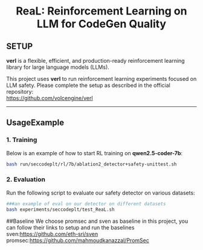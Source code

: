 <h1 style="text-align: center;">ReaL: Reinforcement Learning on LLM for CodeGen Quality</h1>

## SETUP

**verl** is a flexible, efficient, and production-ready reinforcement learning library for large language models (LLMs).

This project uses **verl** to run reinforcement learning experiments focused on LLM safety. Please complete the setup as described in the official repository:  
https://github.com/volcengine/verl

---

## UsageExample

### 1. Training

Below is an example of how to start RL training on **qwen2.5-coder-7b**:

```bash
bash run/seccodeplt/rl/7b/ablation2_detector+safety-unittest.sh
```
### 2. Evaluation

Run the following script to evaluate our safety detector on various datasets:
```bash
###an example of eval on our detector on different datasets
bash experiments/seccodeplt/test_ReaL.sh
```
##Baseline
We choose promsec and sven as baseline in this project, you can follow their links to setup and run the baselines
sven:https://github.com/eth-sri/sven
promsec:https://github.com/mahmoudkanazzal/PromSec
